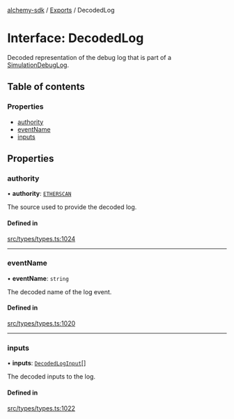 [alchemy-sdk](../README.md) / [Exports](../modules.md) / DecodedLog

# Interface: DecodedLog

Decoded representation of the debug log that is part of a
[SimulationDebugLog](SimulationDebugLog.md).

## Table of contents

### Properties

- [authority](DecodedLog.md#authority)
- [eventName](DecodedLog.md#eventname)
- [inputs](DecodedLog.md#inputs)

## Properties

### authority

• **authority**: [`ETHERSCAN`](../enums/DecodingAuthority.md#etherscan)

The source used to provide the decoded log.

#### Defined in

[src/types/types.ts:1024](https://github.com/stanleyjones/alchemy-sdk-js/blob/1bebd8bb/src/types/types.ts#L1024)

___

### eventName

• **eventName**: `string`

The decoded name of the log event.

#### Defined in

[src/types/types.ts:1020](https://github.com/stanleyjones/alchemy-sdk-js/blob/1bebd8bb/src/types/types.ts#L1020)

___

### inputs

• **inputs**: [`DecodedLogInput`](DecodedLogInput.md)[]

The decoded inputs to the log.

#### Defined in

[src/types/types.ts:1022](https://github.com/stanleyjones/alchemy-sdk-js/blob/1bebd8bb/src/types/types.ts#L1022)
